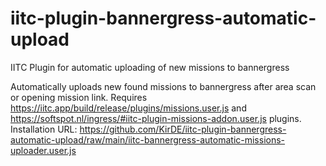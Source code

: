 # iitc-plugin-bannergress-automatic-upload
IITC Plugin for automatic uploading of new missions to bannergress  
  
Automatically uploads new found missions to bannergress after area scan or opening mission link.
Requires https://iitc.app/build/release/plugins/missions.user.js and https://softspot.nl/ingress/#iitc-plugin-missions-addon.user.js plugins.
Installation URL: https://github.com/KirDE/iitc-plugin-bannergress-automatic-upload/raw/main/iitc-bannergress-automatic-missions-uploader.user.js
